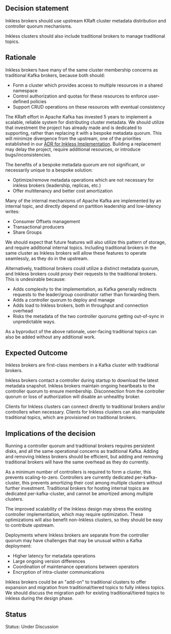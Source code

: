 ## Decision statement

Inkless brokers should use upstream KRaft cluster metadata distribution and controller quorum mechanisms.

Inkless clusters should also include traditional brokers to manage traditional topics.

## Rationale

Inkless brokers have many of the same cluster membership concerns as traditional Kafka brokers, because both should: 
* Form a cluster which provides access to multiple resources in a shared namespace
* Control authorization and quotas for these resources to enforce user-defined policies
* Support CRUD operations on these resources with eventual consistency

The KRaft effort in Apache Kafka has invested 5 years to implement a scalable, reliable system for distributing cluster metadata.
We should utilize that investment the project has already made and is dedicated to supporting, rather than replacing it with a bespoke metadata quorum.
This will minimize divergence from the upstream, one of the priorities established in our [ADR for Inkless Implementation](ADR-InklessImplementation.md).
Building a replacement may delay the project, require additional resources, or introduce bugs/inconsistencies.

The benefits of a bespoke metadata quorum are not significant, or necessarily unique to a bespoke solution:
* Optimize/remove metadata operations which are not necessary for inkless brokers (leadership, replicas, etc.) 
* Offer multitenancy and better cost amortization

Many of the internal mechanisms of Apache Kafka are implemented by an internal topic, and directly depend on partition leadership and low-latency writes:
* Consumer Offsets management
* Transactional producers
* Share Groups

We should expect that future features will also utilize this pattern of storage, and require additional internal topics.
Including traditional brokers in the same cluster as Inkless brokers will allow these features to operate seamlessly, as they do in the upstream.

Alternatively, traditional brokers could utilize a distinct metadata quorum, and Inkless brokers could proxy their requests to the traditional brokers.
This is undesirable because:
* Adds complexity to the implementation, as Kafka generally redirects requests to the leader/group coordinator rather than forwarding them.
* Adds a controller quorum to deploy and manage
* Adds load to Inkless brokers, both in throughput and connection overhead
* Risks the metadata of the two controller quorums getting out-of-sync in unpredictable ways.

As a byproduct of the above rationale, user-facing traditional topics can also be added without any additional work.

## Expected Outcome

Inkless brokers are first-class members in a Kafka cluster with traditional brokers.

Inkless brokers contact a controller during startup to download the latest metadata snapshot.
Inkless brokers maintain ongoing heartbeats to the controller quorum to ensure membership.
Disconnection from the controller quorum or loss of authorization will disable an unhealthy broker.

Clients for Inkless clusters can connect directly to traditional brokers and/or controllers when necessary.
Clients for Inkless clusters can also manipulate traditional topics, which are provisioned on traditional brokers.

## Implications of the decision

Running a controller quorum and traditional brokers requires persistent disks, and all the same operational concerns as traditional Kafka.
Adding and removing Inkless brokers should be efficient, but adding and removing traditional brokers will have the same overhead as they do currently.

As a minimum number of controllers is required to form a cluster, this prevents scaling-to-zero.
Controllers are currently dedicated per-kafka-cluster, this prevents amortizing their cost among multiple clusters without further investment.
Traditional brokers for hosting internal topics are dedicated per-kafka-cluster, and cannot be amortized among multiple clusters.

The improved scalability of the Inkless design may stress the existing controller implementation, which may require optimization.
These optimizations will also benefit non-Inkless clusters, so they should be easy to contribute upstream.

Deployments where Inkless brokers are separate from the controller quorum may have challenges that may be unusual within a Kafka deployment:
* Higher latency for metadata operations
* Large ongoing version differences
* Coordination of maintenance operations between operators
* Encryption of intra-cluster communications

Inkless brokers could be an "add-on" to traditional clusters to offer expansion and migration from traditional/tiered topics to fully inkless topics.
We should discuss the migration path for existing traditional/tiered topics to inkless during the design phase.

## Status

Status: Under Discussion
